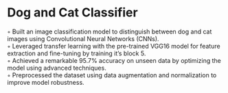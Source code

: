 # Dog and Cat Classifier
◦ Built an image classification model to distinguish between dog and cat images using Convolutional Neural Networks (CNNs).
<br>
◦ Leveraged transfer learning with the pre-trained VGG16 model for feature extraction and fine-tuning by training it’s block 5.
<br>
◦ Achieved a remarkable 95.7% accuracy on unseen data by optimizing the model using advanced techniques.
<br>
◦ Preprocessed the dataset using data augmentation and normalization to improve model robustness.
